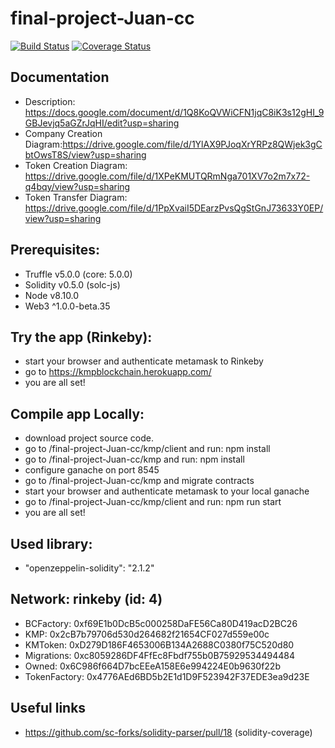 final-project-Juan-cc
=====================
[![Build Status](https://travis-ci.org/Wearoft/final-project-Juan-cc.svg?branch=master)](https://travis-ci.org/Wearoft/final-project-Juan-cc)
[![Coverage Status](https://coveralls.io/repos/github/Wearoft/final-project-Juan-cc/badge.svg?branch=master)](https://coveralls.io/github/Wearoft/final-project-Juan-cc?branch=master)

Documentation
-------------
* Description: https://docs.google.com/document/d/1Q8KoQVWiCFN1jqC8iK3s12gHI_9GBJevjq5aGZrJqHI/edit?usp=sharing
* Company Creation Diagram:https://drive.google.com/file/d/1YlAX9PJoqXrYRPz8QWjek3gCbtOwsT8S/view?usp=sharing
* Token Creation Diagram: https://drive.google.com/file/d/1XPeKMUTQRmNga701XV7o2m7x72-q4bqy/view?usp=sharing
* Token Transfer Diagram: https://drive.google.com/file/d/1PpXvaiI5DEarzPvsQgStGnJ73633Y0EP/view?usp=sharing


Prerequisites:
--------------
- Truffle v5.0.0 (core: 5.0.0)
- Solidity v0.5.0 (solc-js)
- Node v8.10.0
- Web3 ^1.0.0-beta.35

Try the app (Rinkeby):
----------------
- start your browser and authenticate metamask to Rinkeby
- go to https://kmpblockchain.herokuapp.com/
- you are all set!

Compile app Locally:
---------------
- download project source code.
- go to /final-project-Juan-cc/kmp/client and run: npm install
- go to /final-project-Juan-cc/kmp and run: npm install
- configure ganache on port 8545
- go to /final-project-Juan-cc/kmp and migrate contracts
- start your browser and authenticate metamask to your local ganache
- go to /final-project-Juan-cc/kmp/client and run: npm run start
- you are all set!

Used library:
--------------
- "openzeppelin-solidity": "2.1.2"

Network: rinkeby (id: 4)
-----------------------
*  BCFactory: 0xf69E1b0DcB5c000258DaFE56Ca80D419acD2BC26
*  KMP: 0x2cB7b79706d530d264682f21654CF027d559e00c
*  KMToken: 0xD279D186F4653006B134A2688C0380f75C520d80
*  Migrations: 0xc8059286DF4FfEc8Fbdf755b0B75929534494484
*  Owned: 0x6C986f664D7bcEEeA158E6e994224E0b9630f22b
*  TokenFactory: 0x4776AEd6BD5b2E1d1D9F523942F37EDE3ea9d23E


Useful links
------------
- https://github.com/sc-forks/solidity-parser/pull/18 (solidity-coverage)
